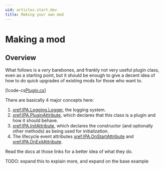 ```yaml
---
uid: articles.start.dev
title: Making your own mod
---
```


# Making a mod

## Overview

What follows is a *very* barebones, and frankly not very useful plugin class, even as a starting point,
but it should be enough to give a decent idea of how to do quick upgrades of existing mods for those who want to.

[!code-cs[Plugin.cs](./dev-resources/Plugin.cs?range=1-3,6-8,12-16,29-37,39,44-45,46-49,54-57,59-)]

There are basically 4 major concepts here:

1. <xref:IPA.Logging.Logger>, the logging system.
2. <xref:IPA.PluginAttribute>, which declares that this class is a plugin and how it should behave.
3. <xref:IPA.InitAttribute>, which declares the constructor (and optionally other methods) as being
   used for initialization.
4. The lifecycle event attributes <xref:IPA.OnStartAttribute> and <xref:IPA.OnExitAttribute>.

Read the docs at those links for a better idea of what they do.

TODO: expand this to explain more, and expand on the base example
